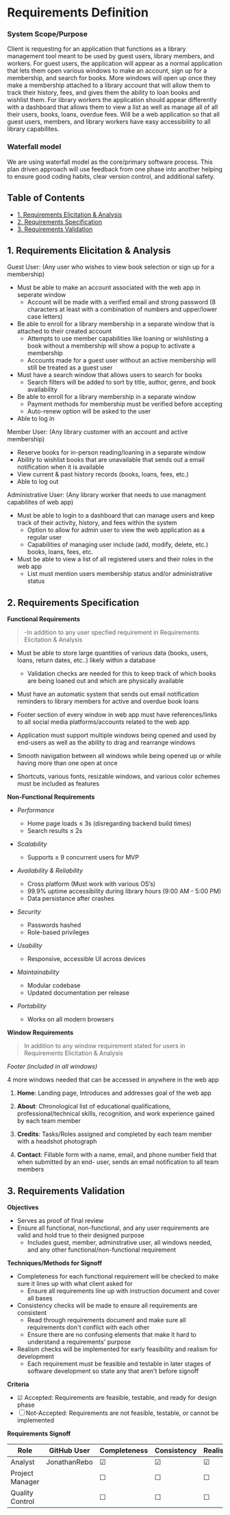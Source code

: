 # Requirements Definition

### **System Scope/Purpose**

Client is requesting for an application that functions as a library management tool meant to be used by guest users, library members, and workers. For guest 
users, the application will appear as a normal application that lets them open various windows to make an account, sign up for a membership, and search for books. 
More windows will open up once they make a membership attached to a library account that will allow them to track their history, fees, and gives them the ability 
to loan books and wishlist them. For library workers the application should appear differently with a dashboard that allows them to view a list as well as manage 
all of all their users, books, loans, overdue fees. Will be a web application so that all guest users, members, and library workers have easy accessibility to all 
library capabilites.

### **Waterfall model**

We are using waterfall model as the core/primary software process.
This plan driven approach will use feedback from one phase into another helping to ensure good coding habits, clear version control, and additional safety.

## Table of Contents
- [1. Requirements Elicitation & Analysis](#1-requirements-elicitation--analysis)
- [2. Requirements Specification](#2-requirements-specification)
- [3. Requirements Validation](#3-requirements-validation)


## 1. Requirements Elicitation & Analysis

Guest User: (Any user who wishes to view book selection or sign up for a membership)
- Must be able to make an account associated with the web app in seperate window
  - Account will be made with a verified email and strong password (8 characters at least with a combination of numbers and upper/lower case letters)
- Be able to enroll for a library membership in a separate window that is attached to their created account
  - Attempts to use member capabilities like loaning or wishlisting a book without a membership will show a popup to activate a membership
  - Accounts made for a guest user without an active membership will still be treated as a guest user
- Must have a search window that allows users to search for books
  - Search filters will be added to sort by title, author, genre, and book availability
- Be able to enroll for a library membership in a separate window
  - Payment methods for membership must be verified before accepting
  - Auto-renew option will be asked to the user
- Able to log in

Member User: (Any library customer with an account and active membership)
- Reserve books for in-person reading/loaning in a separate window 
- Ability to wishlist books that are unavailable that sends out a email notification when it is available
- View current & past history records (books, loans, fees, etc.)
- Able to log out

Administrative User: (Any library worker that needs to use managment capabilites of web app)
- Must be able to login to a dashboard that can manage users and keep track of their activity, history, and fees within the system
  - Option to allow for admin user to view the web application as a regular user
  - Capabilities of managing user include (add, modify, delete, etc.) books, loans, fees, etc.
- Must be able to view a list of all registered users and their roles in the web app
  - List must mention users membership status and/or administrative status

##  2. Requirements Specification
**Functional Requirements**
> -In addition to any user specfied requirement in Requirements Elicitation & Analysis
- Must be able to store large quantities of various data (books, users, loans, return dates, etc..) likely within a database
  - Validation checks are needed for this to keep track of which books are being loaned out and which are physically available
- Must have an automatic system that sends out email notification reminders to library members for active and overdue book loans

- Footer section of every window in web app must have references/links to all social media platforms/accounts related to the web app

- Application must support multiple windows being opened and used by end-users as well as the ability to drag and rearrange windows
  
- Smooth navigation between all windows while being opened up or while having more than one open at once

- Shortcuts, various fonts, resizable windows, and various color schemes must be included as features

**Non-Functional Requirements**
- *Performance*
  - Home page loads ≤ 3s  (disregarding backend build times)
  - Search results ≤ 2s

- *Scalability*
  - Supports ≥ 9 concurrent users for MVP

- *Availability & Reliability*
  - Cross platform (Must work with various OS’s)
  - 99.9% uptime accessibility during library hours (9:00 AM - 5:00 PM)
  - Data persistance after crashes

- *Security*
  - Passwords hashed  
  - Role-based privileges

- *Usability*
  - Responsive, accessible UI across devices

- *Maintainability*
  - Modular codebase  
  - Updated documentation per release

- *Portability*
  - Works on all modern browsers

**Window Requirements**

> In addition to any window requirement stated for users in Requirements Elicitation & Analysis

*Footer (included in all windows)*

4 more windows needed that can be accessed in anywhere in the web app

  1. **Home**: Landing page, Introduces and addresses goal of the web app

  2. **About**: Chronological list of educational qualifications, professional/technical skills, recognition, and work experience gained by each team member

  3. **Credits**: Tasks/Roles assigned and completed by each team member with a headshot photograph

  4. **Contact**: Fillable form with a name, email, and phone number field that when submitted by an end- user, sends an email notification to all team members

##  3. Requirements Validation

**Objectives**

- Serves as proof of final review
- Ensure all functional, non-functional, and any user requirements are valid and hold true to their designed purpose
  - Includes guest, member, adminstrative user, all windows needed, and any other functional/non-functional requirement

**Techniques/Methods for Signoff**

- Completeness for each functional requirement will be checked to make sure it lines up with what client asked for
  - Ensure all requirements line up with instruction document and cover all bases
- Consistency checks will be made to ensure all requirements are consistent
  - Read through requirements document and make sure all requirements don't conflict with each other
  - Ensure there are no confusing elements that make it hard to understand a requirements' purpose
- Realism checks will be implemented for early feasibility and realism for development
  - Each requirement must be feasible and testable in later stages of software development so state any that aren't before signoff
  
**Criteria**

- &#x2611; Accepted: Requirements are feasible, testable, and ready for design phase
- &#x2610; Not-Accepted: Requirements are not feasible, testable, or cannot be implemented

**Requirements Signoff**

| Role            | GitHub User | Completeness | Consistency | Realism  | Date     |
|-----------------|-------------|--------------|-------------|----------|----------|
| Analyst         | JonathanRebo|   &#x2611;   |   &#x2611;  | &#x2611; | 10/11/25 |
| Project Manager |             |   &#x2610;   |   &#x2610;  | &#x2610; | --/--/-- |
| Quality Control |             |   &#x2610;   |   &#x2610;  | &#x2610; | --/--/-- |
